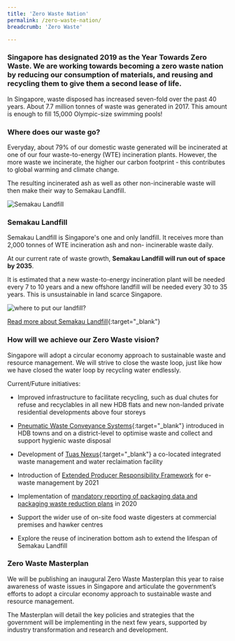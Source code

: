 ```yaml
---
title: 'Zero Waste Nation'
permalink: /zero-waste-nation/
breadcrumb: 'Zero Waste'

---
```



### Singapore has designated 2019 as the Year Towards Zero Waste. We are working towards becoming a zero waste nation by reducing our consumption of materials, and reusing and recycling them to give them a second lease of life. 


In Singapore, waste disposed has increased seven-fold over the past 40 years.  About 7.7 million tonnes of waste was generated in 2017. This amount is enough to fill 15,000 Olympic-size swimming pools!

 
### Where does our waste go?

Everyday, about 79% of our domestic waste generated will be incinerated at one of our four waste-to-energy (WTE) incineration plants. However, the more waste we incinerate, the higher our carbon footprint - this contributes to global warming and climate change. 

The resulting incinerated ash as well as other non-incinerable waste will then make their way to Semakau Landfill. 

![Semakau Landfill](/images/semakau.jpg)
 
### Semakau Landfill

Semakau Landfill is Singapore's one and only landfill. It receives more than 2,000 tonnes of WTE incineration ash and non-
incinerable waste daily.

At our current rate of waste growth, **Semakau Landfill will run out of space by 2035**. 

It is estimated that a new waste-to-energy incineration plant will be needed every 7 to 10 years and a new offshore landfill will be needed every 30 to 35 years. This is unsustainable in land scarce Singapore.

![where to put our landfill? ](https://www.mewr.gov.sg/images/default-source/module/policy-topic/landfill/landfill_challenge_img1.png)

[Read more about Semakau Landfill](https://www.nea.gov.sg/our-services/waste-management/waste-management-infrastructure/semakau-landfill){:target="_blank"} 


### How will we achieve our Zero Waste vision?

Singapore will adopt a circular economy approach to sustainable waste and resource management. We will strive to close the waste loop, just like how we have closed the water loop by recycling water endlessly.

Current/Future initiatives:

* Improved infrastructure to facilitate recycling, such as dual chutes for refuse and recyclables in all new HDB flats and new non-landed private residential developments above four storeys

* [Pneumatic Waste Conveyance Systems](https://www.hdb.gov.sg/cs/infoweb/about-us/our-role/smart-and-sustainable-living/hdb-greenprint/waste-management){:target="_blank"} introduced in HDB towns and on a district-level to optimise waste and collect and support hygienic waste disposal

* Development of [Tuas Nexus](https://www.nea.gov.sg/our-services/waste-management/waste-management-infrastructure/integrated-waste-management-facility){:target="_blank"}  a co-located integrated waste management and water reclaimation facility

* Introduction of [Extended Producer Responsibility Framework](/waste-streams/e-waste/#govt) for e-waste management by 2021

* Implementation of [mandatory reporting of packaging data and packaging waste reduction plans](/waste-streams/packaging-waste/#govt) in 2020

* Support the wider use of on-site food waste digesters at commercial premises and hawker centres
* Explore the reuse of incineration bottom ash to extend the lifespan of Semakau Landfill


### Zero Waste Masterplan

We will be publishing an inaugural Zero Waste Masterplan this year to raise awareness of waste issues in Singapore and articulate the government’s efforts to adopt a circular economy approach to sustainable waste and resource management. 

The Masterplan will detail the key policies and strategies that the government will be implementing in the next few years, supported by industry transformation and research and development.
